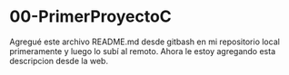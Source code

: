 # 00-PrimerProyectoC
Agregué este archivo README.md desde gitbash en mi repositorio local primeramente y luego lo subí al remoto. Ahora le estoy agregando esta descripcion desde la web.
